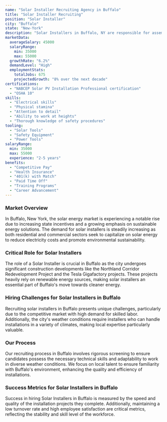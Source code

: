```yaml
---
name: "Solar Installer Recruiting Agency in Buffalo"
title: "Solar Installer Recruiting"
position: "Solar Installer"
city: "Buffalo"
state: "New-York"
description: "Solar Installers in Buffalo, NY are responsible for assembling, installing, and maintaining solar photovoltaic (PV) systems on roofs or other structures according to design specifications and local codes."
marketData:
  averageSalary: 45000
  salaryRange:
    min: 35000
    max: 55000
  growthRate: "6.2%"
  demandLevel: "High"
  employmentStats:
    totalJobs: 675
    projectedGrowth: "8% over the next decade"
certifications:
  - "NABCEP Solar PV Installation Professional certification"
  - "OSHA 10"
skills:
  - "Electrical skills"
  - "Physical stamina"
  - "Attention to detail"
  - "Ability to work at heights"
  - "Thorough knowledge of safety procedures"
tooling:
  - "Solar Tools"
  - "Safety Equipment"
  - "Power Tools"
salaryRange:
  min: 35000
  max: 55000
  experience: "2-5 years"
benefits:
  - "Competitive Pay"
  - "Health Insurance"
  - "401(k) with Match"
  - "Paid Time Off"
  - "Training Programs"
  - "Career Advancement"
---
```


### Market Overview
In Buffalo, New York, the solar energy market is experiencing a notable rise due to increasing state incentives and a growing emphasis on sustainable energy solutions. The demand for solar installers is steadily increasing as both residential and commercial sectors seek to capitalize on solar energy to reduce electricity costs and promote environmental sustainability.

### Critical Role for Solar Installers
The role of a Solar Installer is crucial in Buffalo as the city undergoes significant construction developments like the Northland Corridor Redevelopment Project and the Tesla Gigafactory projects. These projects heavily rely on renewable energy sources, making solar installers an essential part of Buffalo's move towards cleaner energy.

### Hiring Challenges for Solar Installers in Buffalo
Recruiting solar installers in Buffalo presents unique challenges, particularly due to the competitive market with high demand for skilled labor. Additionally, the city's weather conditions require installers who can handle installations in a variety of climates, making local expertise particularly valuable.

### Our Process
Our recruiting process in Buffalo involves rigorous screening to ensure candidates possess the necessary technical skills and adaptability to work in diverse weather conditions. We focus on local talent to ensure familiarity with Buffalo's environment, enhancing the quality and efficiency of installations.

### Success Metrics for Solar Installers in Buffalo
Success in hiring Solar Installers in Buffalo is measured by the speed and quality of the installation projects they complete. Additionally, maintaining a low turnover rate and high employee satisfaction are critical metrics, reflecting the stability and skill level of the workforce.